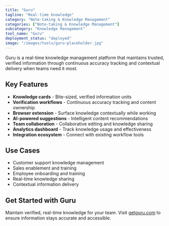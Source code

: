 ```yaml
---
title: "Guru"
tagline: "Real-time knowledge"
category: "Note-taking & Knowledge Management"
categories: ["Note-taking & Knowledge Management"]
subcategory: "Knowledge Management"
tool_name: "Guru"
deployment_status: "deployed"
image: "/images/tools/guru-placeholder.jpg"
---
```

Guru is a real-time knowledge management platform that maintains trusted, verified information through continuous accuracy tracking and contextual delivery when teams need it most.

## Key Features

- **Knowledge cards** - Bite-sized, verified information units
- **Verification workflows** - Continuous accuracy tracking and content ownership
- **Browser extension** - Surface knowledge contextually while working
- **AI-powered suggestions** - Intelligent content recommendations
- **Team collaboration** - Collaborative editing and knowledge sharing
- **Analytics dashboard** - Track knowledge usage and effectiveness
- **Integration ecosystem** - Connect with existing workflow tools

## Use Cases

- Customer support knowledge management
- Sales enablement and training
- Employee onboarding and training
- Real-time knowledge sharing
- Contextual information delivery

## Get Started with Guru

Maintain verified, real-time knowledge for your team. Visit [getguru.com](https://www.getguru.com) to ensure information stays accurate and accessible.